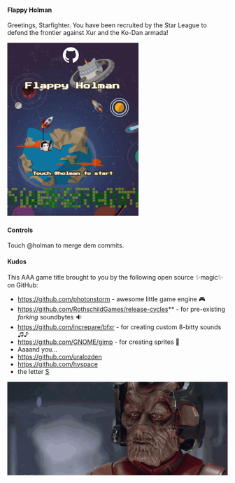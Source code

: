 #### Flappy Holman

Greetings, Starfighter. You have been recruited by the Star League to defend the frontier against Xur and the Ko-Dan armada!

![Flappy Holamn](gfx/flappy-holman-animation.gif)

#### Controls

Touch @holman to merge dem commits.

#### Kudos

This AAA game title brought to you by the following open source :sparkles:magic:sparkles: on GitHub:

* https://github.com/photonstorm - awesome little game engine :video_game:
* https://github.com/RothschildGames/release-cycles** - for pre-existing *forking* soundbytes :sound:
* https://github.com/increpare/bfxr - for creating custom 8-bitty sounds ♫♪
* https://github.com/GNOME/gimp - for creating sprites :art:
* Aaaand you...
 * https://github.com/uralozden
 * https://github.com/hyspace
 * the letter [S](http://www.sesamestreet.org/cms-static/flappy_bert/)

![Deal with it](gfx/deal-with-it.gif)
